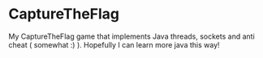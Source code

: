 # CaptureTheFlag
My CaptureTheFlag game that implements Java threads, sockets and anti cheat ( somewhat :) ). Hopefully I can learn more java this way!
